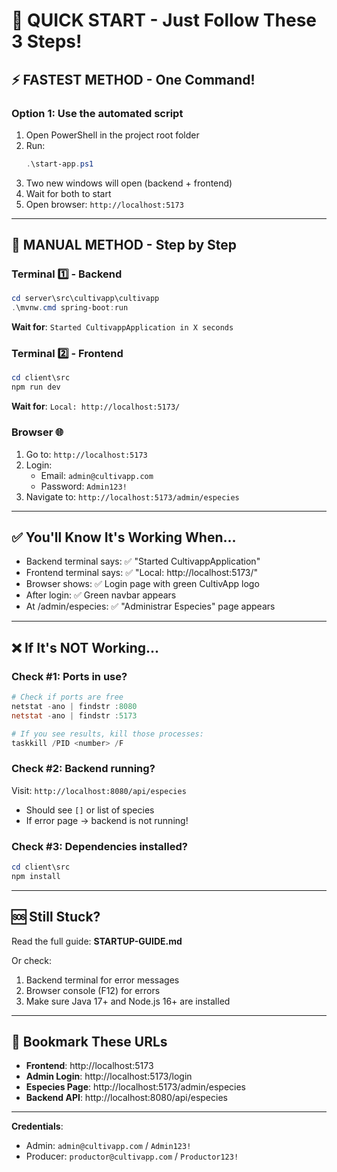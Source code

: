 # 🎯 QUICK START - Just Follow These 3 Steps!

## ⚡ FASTEST METHOD - One Command!

### Option 1: Use the automated script

1. Open PowerShell in the project root folder
2. Run:
   ```powershell
   .\start-app.ps1
   ```
3. Two new windows will open (backend + frontend)
4. Wait for both to start
5. Open browser: `http://localhost:5173`

---

## 🐌 MANUAL METHOD - Step by Step

### Terminal 1️⃣ - Backend

```powershell
cd server\src\cultivapp\cultivapp
.\mvnw.cmd spring-boot:run
```

**Wait for**: `Started CultivappApplication in X seconds`

### Terminal 2️⃣ - Frontend  

```powershell
cd client\src
npm run dev
```

**Wait for**: `Local: http://localhost:5173/`

### Browser 🌐

1. Go to: `http://localhost:5173`
2. Login:
   - Email: `admin@cultivapp.com`
   - Password: `Admin123!`
3. Navigate to: `http://localhost:5173/admin/especies`

---

## ✅ You'll Know It's Working When...

- Backend terminal says: ✅ "Started CultivappApplication"
- Frontend terminal says: ✅ "Local: http://localhost:5173/"
- Browser shows: ✅ Login page with green CultivApp logo
- After login: ✅ Green navbar appears
- At /admin/especies: ✅ "Administrar Especies" page appears

---

## ❌ If It's NOT Working...

### Check #1: Ports in use?

```powershell
# Check if ports are free
netstat -ano | findstr :8080
netstat -ano | findstr :5173

# If you see results, kill those processes:
taskkill /PID <number> /F
```

### Check #2: Backend running?

Visit: `http://localhost:8080/api/especies`
- Should see `[]` or list of species
- If error page → backend is not running!

### Check #3: Dependencies installed?

```powershell
cd client\src
npm install
```

---

## 🆘 Still Stuck?

Read the full guide: **STARTUP-GUIDE.md**

Or check:
1. Backend terminal for error messages
2. Browser console (F12) for errors
3. Make sure Java 17+ and Node.js 16+ are installed

---

## 📌 Bookmark These URLs

- **Frontend**: http://localhost:5173
- **Admin Login**: http://localhost:5173/login
- **Especies Page**: http://localhost:5173/admin/especies
- **Backend API**: http://localhost:8080/api/especies

---

**Credentials**:
- Admin: `admin@cultivapp.com` / `Admin123!`
- Producer: `productor@cultivapp.com` / `Productor123!`
